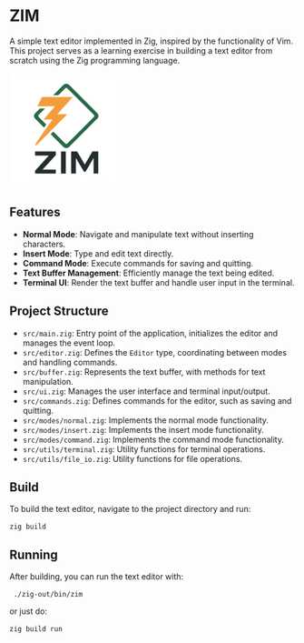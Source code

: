 # ZIM

A simple text editor implemented in Zig, inspired by the functionality of Vim. This project serves as a learning exercise in building a text editor from scratch using the Zig programming language.

<img src="zim.png" width="200" alt="ZIM">

## Features

- **Normal Mode**: Navigate and manipulate text without inserting characters.
- **Insert Mode**: Type and edit text directly.
- **Command Mode**: Execute commands for saving and quitting.
- **Text Buffer Management**: Efficiently manage the text being edited.
- **Terminal UI**: Render the text buffer and handle user input in the terminal.

## Project Structure

- `src/main.zig`: Entry point of the application, initializes the editor and manages the event loop.
- `src/editor.zig`: Defines the `Editor` type, coordinating between modes and handling commands.
- `src/buffer.zig`: Represents the text buffer, with methods for text manipulation.
- `src/ui.zig`: Manages the user interface and terminal input/output.
- `src/commands.zig`: Defines commands for the editor, such as saving and quitting.
- `src/modes/normal.zig`: Implements the normal mode functionality.
- `src/modes/insert.zig`: Implements the insert mode functionality.
- `src/modes/command.zig`: Implements the command mode functionality.
- `src/utils/terminal.zig`: Utility functions for terminal operations.
- `src/utils/file_io.zig`: Utility functions for file operations.

## Build

To build the text editor, navigate to the project directory and run:

```
zig build
```

## Running

After building, you can run the text editor with:
```
 ./zig-out/bin/zim
```
or just do:
```
zig build run
```
